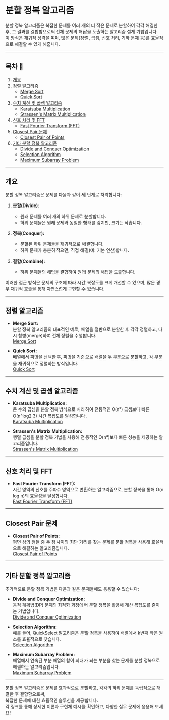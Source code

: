 # 분할 정복 알고리즘

분할 정복 알고리즘은 복잡한 문제를 여러 개의 더 작은 문제로 분할하여 각각 해결한 후, 그 결과를 결합함으로써 전체 문제의 해답을 도출하는 알고리즘 설계 기법입니다.  
이 방식은 재귀적 성격을 띠며, 많은 문제(정렬, 곱셈, 신호 처리, 기하 문제 등)를 효율적으로 해결할 수 있게 해줍니다.

---

## 목차 📝
1. [개요](#개요)
2. [정렬 알고리즘](#정렬-알고리즘)
   - [Merge Sort](../sort/merge.c)
   - [Quick Sort](../sort/quick.c)
3. [수치 계산 및 곱셈 알고리즘](#수치-계산-및-곱셈-알고리즘)
   - [Karatsuba Multiplication](karatsuba.md)
   - [Strassen's Matrix Multiplication](strassen.md)
4. [신호 처리 및 FFT](#신호-처리-및-fft)
   - [Fast Fourier Transform (FFT)](fft.md)
5. [Closest Pair 문제](#closest-pair-문제)
   - [Closest Pair of Points](closest_pair.md)
6. [기타 분할 정복 알고리즘](#기타-분할-정복-알고리즘)
   - [Divide and Conquer Optimization](dnc_optimization.md)
   - [Selection Algorithm](select.md)
   - [Maximum Subarray Problem](max_subarray.md)

---

## 개요
분할 정복 알고리즘은 문제를 다음과 같이 세 단계로 처리합니다:

1. **분할(Divide):**  
   - 원래 문제를 여러 개의 하위 문제로 분할합니다.
   - 하위 문제들은 원래 문제와 동일한 형태를 갖지만, 크기는 작습니다.

2. **정복(Conquer):**  
   - 분할된 하위 문제들을 재귀적으로 해결합니다.
   - 하위 문제가 충분히 작으면, 직접 해결(예: 기본 연산)합니다.

3. **결합(Combine):**  
   - 하위 문제들의 해답을 결합하여 원래 문제의 해답을 도출합니다.

이러한 접근 방식은 문제의 구조에 따라 시간 복잡도를 크게 개선할 수 있으며, 
많은 경우 재귀적 호출을 통해 자연스럽게 구현할 수 있습니다.

---

## 정렬 알고리즘
- **Merge Sort:**  
  분할 정복 알고리즘의 대표적인 예로, 배열을 절반으로 분할한 후 각각 정렬하고, 다시 합병(merge)하여 전체 정렬을 수행합니다.  
  [Merge Sort](../sort/merge.c)

- **Quick Sort:**  
  배열에서 피벗을 선택한 후, 피벗을 기준으로 배열을 두 부분으로 분할하고, 각 부분을 재귀적으로 정렬하는 방식입니다.  
  [Quick Sort](../sort/quick.c)

---

## 수치 계산 및 곱셈 알고리즘
- **Karatsuba Multiplication:**  
  큰 수의 곱셈을 분할 정복 방식으로 처리하여 전통적인 O(n²) 곱셈보다 빠른 O(n^log2 3) 시간 복잡도를 달성합니다.  
  [Karatsuba Multiplication](./Multiplication/README.md)

- **Strassen's Matrix Multiplication:**  
  행렬 곱셈을 분할 정복 기법을 사용해 전통적인 O(n³)보다 빠른 성능을 제공하는 알고리즘입니다.  
  [Strassen's Matrix Multiplication](./Multiplication/README.md)

---

## 신호 처리 및 FFT
- **Fast Fourier Transform (FFT):**  
  시간 영역의 신호를 주파수 영역으로 변환하는 알고리즘으로, 분할 정복을 통해 O(n log n)의 효율성을 달성합니다.  
  [Fast Fourier Transform (FFT)](./FFT/README.md)

---

## Closest Pair 문제
- **Closest Pair of Points:**  
  평면 상의 점들 중 두 점 사이의 최단 거리를 찾는 문제를 분할 정복을 사용해 효율적으로 해결하는 알고리즘입니다.  
  [Closest Pair of Points](./ClosestPair/README.md)

---

## 기타 분할 정복 알고리즘
추가적으로 분할 정복 기법은 다음과 같은 문제들에도 응용할 수 있습니다:

- **Divide and Conquer Optimization:**  
  동적 계획법(DP) 문제의 최적화 과정에서 분할 정복을 활용해 계산 복잡도를 줄이는 기법입니다.  
  [Divide and Conquer Optimization](./Optimization/README.md)

- **Selection Algorithm:**  
  예를 들어, QuickSelect 알고리즘은 분할 정복을 사용하여 배열에서 k번째 작은 원소를 효율적으로 찾습니다.  
  [Selection Algorithm](select.md)

- **Maximum Subarray Problem:**  
  배열에서 연속된 부분 배열의 합이 최대가 되는 부분을 찾는 문제를 분할 정복으로 해결하는 알고리즘입니다.  
  [Maximum Subarray Problem](max_subarray.md)

---

분할 정복 알고리즘은 문제를 효과적으로 분할하고, 각각의 하위 문제를 독립적으로 해결한 후 결합함으로써,  
복잡한 문제에 대한 효율적인 솔루션을 제공합니다.  
각 링크를 통해 상세한 이론과 구현체 예시를 확인하고, 다양한 실무 문제에 응용해 보세요!